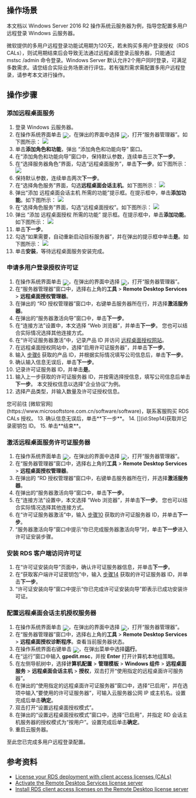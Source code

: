 ## 操作场景
本文档以 Windows Server 2016 R2 操作系统云服务器为例，指导您配置多用户远程登录 Windows 云服务器。

<dx-alert infotype="notice" title="">
微软提供的多用户远程登录功能试用期为120天，若未购买多用户登录授权（RDS CALs），则试用期结束后会导致无法通过远程桌面登录云服务器，只能通过 mstsc /admin 命令登录。Windows Server 默认允许2个用户同时登录，可满足多数需求。请您结合实际业务场景进行评估，若有强烈需求需配置多用户远程登录，请参考本文进行操作。
</dx-alert>


## 操作步骤

### 添加远程桌面服务
1. 登录 Windows 云服务器。
2. 在操作系统界面单击 <img src="https://qcloudimg.tencent-cloud.cn/raw/10c0728e4d194732be4eb6c1a95e0a8c.png" style="margin: -5px 0px;"/>，在弹出的界面中选择 <img src="https://qcloudimg.tencent-cloud.cn/raw/8a27d0993c99b2564c33df6bbabec4f7.png" style="margin: -5px 0px;"/>，打开“服务器管理器”。如下图所示：
    ![](https://main.qcloudimg.com/raw/66bb5237846f1dd79e3145bfd82d9257.png)
3. 单击**添加角色和功能**，弹出 “添加角色和功能向导” 窗口。
4. 在“添加角色和功能向导”窗口中，保持默认参数，连续单击三次**下一步**。
5. 在“选择服务器角色”界面，勾选“远程桌面服务”，单击**下一步**。如下图所示：
    ![](https://main.qcloudimg.com/raw/54d329c2667ac5c60ffdc2b74f1fc555.png)
6. 保持默认参数，连续单击两次**下一步**。
7. 在“选择角色服务”界面，勾选**远程桌面会话主机**。如下图所示：
    ![](https://main.qcloudimg.com/raw/8d24fd515bd363dc020257c2843c5562.png)
8. 弹出“添加 远程桌面会话主机 所需的功能”提示框。在提示框中，单击**添加功能**。如下图所示：
    ![](https://main.qcloudimg.com/raw/2a33d896c16b1d98012536cdc3776248.png)
9. 在“选择角色服务”界面，勾选“远程桌面授权”。如下图所示：
    ![](https://main.qcloudimg.com/raw/1c908dc77f50488387a2fdbfda08ba35.png)
10. 弹出 “添加 远程桌面授权 所需的功能” 提示框。在提示框中，单击**添加功能**。如下图所示：
    ![](https://main.qcloudimg.com/raw/d7aa066366b168ac8a7475155d34ea19.png)
11. 单击**下一步**。
12. 勾选“如果需要，自动重新启动目标服务器”，并在弹出的提示框中单击**是**。如下图所示：
    ![](https://main.qcloudimg.com/raw/df280b0a66470be404f114bd17c47d21.png)
13. 单击**安装**，等待远程桌面服务安装完成。


### 申请多用户登录授权许可证
1. 在操作系统界面单击 <img src="https://qcloudimg.tencent-cloud.cn/raw/10c0728e4d194732be4eb6c1a95e0a8c.png" style="margin: -5px 0px;"/>，在弹出的界面中选择 <img src="https://qcloudimg.tencent-cloud.cn/raw/8a27d0993c99b2564c33df6bbabec4f7.png" style="margin: -5px 0px;"/>，打开“服务器管理器”。
2. 在“服务器管理器”窗口中，选择右上角的**工具** > **Remote Desktop Services** > **远程桌面授权管理器**。
3. 在弹出的 “RD 授权管理器”窗口中，右键单击服务器所在行，并选择**激活服务器**。
4. 在弹出的“服务器激活向导”窗口中，单击**下一步**。
5. 在“连接方法”设置中，本文选择 “Web 浏览器”，并单击**下一步**。
您也可以结合实际情况选择其他连接方式。
6. [](id:Step6)在“许可证服务器激活”中，记录产品 ID 并访问 [远程桌面授权网站](https://activate.microsoft.com/)。
7. 在远程桌面授权网站中，选择“启用许可证服务器”，并单击**下一步**。
8. 输入 [步骤6](#Step6) 获取的产品 ID，并根据实际情况填写公司信息后，单击**下一步**。
9. 确认输入信息无误后，单击**下一步**。
10. [](id:Step10)记录许可证服务器 ID，并单击**是**。
11. 输入上一步获取的许可证服务器 ID，并按需选择授信息，填写公司信息后单击**下一步**。
本文授权信息以选择“企业协议”为例。
12. 选择产品类型，并输入数量及许可证授权信息。
<dx-alert infotype="explain" title="">
您可前往 [微软官网](https://www.microsoftstore.com.cn/software/software)，联系客服购买 RDS CALs 授权。
</dx-alert>
13. 确认信息无误后，单击**下一步**。
14. [](id:Step14)获取并记录密钥包 ID。
15. 单击**结束**。


### 激活远程桌面服务许可证服务器
1. 在操作系统界面单击 <img src="https://qcloudimg.tencent-cloud.cn/raw/10c0728e4d194732be4eb6c1a95e0a8c.png" style="margin: -5px 0px;"/>，在弹出的界面中选择 <img src="https://qcloudimg.tencent-cloud.cn/raw/8a27d0993c99b2564c33df6bbabec4f7.png" style="margin: -5px 0px;"/>，打开“服务器管理器”。
2. 在“服务器管理器”窗口中，选择右上角的**工具** > **Remote Desktop Services** > **远程桌面授权管理器**。
3. 在弹出的 “RD 授权管理器”窗口中，右键单击服务器所在行，并选择**激活服务器**。
4. 在弹出的“服务器激活向导”窗口中，单击**下一步**。
5. 在“连接方法”设置中，本文选择 “Web 浏览器”，并单击**下一步**。
您也可以结合实际情况选择其他连接方式。
6. 在“许可证服务器激活”中，输入 [步骤10](#Step10) 获取的许可证服务器 ID，并单击**下一步**。
7. “服务器激活向导”窗口中提示“你已完成服务器激活向导”时，单击**下一步**进入许可证安装步骤。


### 安装 RDS 客户端访问许可证
1. 在“许可证安装向导”页面中，确认许可证服务器信息，并单击**下一步**。
2. 在“获取客户端许可证密钥包”中，输入 [步骤14](#Step14) 获取的许可证服务器 ID，并单击**下一步**。
3. “许可证安装向导”窗口中提示“你已完成许可证安装向导”即表示已成功安装许可证。


### 配置远程桌面会话主机授权服务器
1. 在操作系统界面单击 <img src="https://qcloudimg.tencent-cloud.cn/raw/10c0728e4d194732be4eb6c1a95e0a8c.png" style="margin: -5px 0px;"/>，在弹出的界面中选择 <img src="https://qcloudimg.tencent-cloud.cn/raw/8a27d0993c99b2564c33df6bbabec4f7.png" style="margin: -5px 0px;"/>，打开“服务器管理器”。
2. 在“服务器管理器”窗口中，选择右上角的**工具** > **Remote Desktop Services** > **远程桌面授权诊断程序**。查看当前服务器状态。
3. 在操作系统界面右键单击 <img src="https://qcloudimg.tencent-cloud.cn/raw/10c0728e4d194732be4eb6c1a95e0a8c.png" style="margin: -5px 0px;"/>，在弹出菜单中选择**运行**。
4. 在“运行”窗口中输入 **gpedit.msc**，并按 **Enter** 打开计算机本地组策略。
5. 在左侧导航树中，选择**计算机配置** > **管理模板** > **Windows 组件** > **远程桌面服务** > **远程桌面会话主机** > **授权**，双击打开“使用指定的远程桌面许可服务器”。
6. 在弹出的“使用指定的远程桌面许可证服务器”窗口中，选择“已启用”，并在选项中输入“要使用的许可证服务器”，可输入云服务器公网 IP 或主机名。设置完成后单击**确定**。
7. 双击打开“设置远程桌面授权模式”。
8. 在弹出的“设置远程桌面授权模式”窗口中，选择“已启用”，并指定 RD 会话主机服务器的授权模式为“按用户”。设置完成后单击**确定**。
9. 重启云服务器。

至此您已完成多用户远程登录配置。

## 参考资料
- [License your RDS deployment with client access licenses (CALs)](https://docs.microsoft.com/en-us/windows-server/remote/remote-desktop-services/rds-client-access-license)
- [Activate the Remote Desktop Services license server](https://docs.microsoft.com/en-us/windows-server/remote/remote-desktop-services/rds-activate-license-server)
- [Install RDS client access licenses on the Remote Desktop license server](https://docs.microsoft.com/en-us/windows-server/remote/remote-desktop-services/rds-install-cals)
